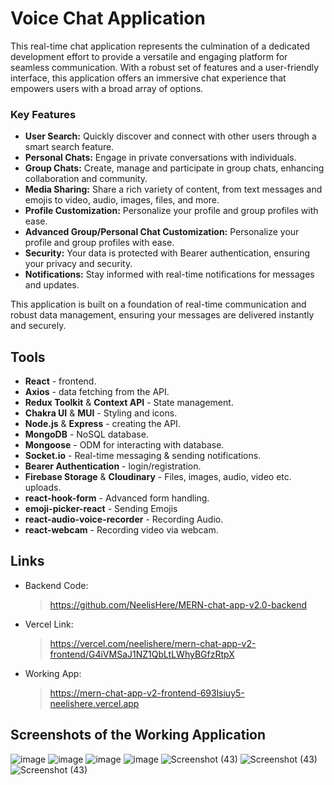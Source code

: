 # Voice Chat Application
This real-time chat application represents the culmination of a dedicated development effort to provide a versatile and engaging platform for seamless communication. With a robust set of features and a user-friendly interface, this application offers an immersive chat experience that empowers users with a broad array of options.

### Key Features  
-   **User Search:** Quickly discover and connect with other users through a smart search feature.
-   **Personal Chats:** Engage in private conversations with individuals.
-   **Group Chats:** Create, manage and participate in group chats, enhancing collaboration and community.
-   **Media Sharing:** Share a rich variety of content, from text messages and emojis to video, audio, images, files, and more.
-   **Profile Customization:** Personalize your profile and group profiles with ease.
- **Advanced Group/Personal Chat Customization:** Personalize your profile and group profiles with ease.
- **Security:** Your data is protected with Bearer authentication, ensuring your privacy and security.
- **Notifications:** Stay informed with real-time notifications for messages and updates.

This application is built on a foundation of real-time communication and robust data management, ensuring your messages are delivered instantly and securely.

## Tools
- **React** -  frontend.
- **Axios** - data fetching from the API.
- **Redux Toolkit** & **Context API** - State management.
- **Chakra UI** & **MUI** - Styling and icons.
- **Node.js** & **Express**  - creating the API.
- **MongoDB** - NoSQL database.
- **Mongoose** - ODM for interacting with database.
- **Socket.io** - Real-time messaging & sending notifications. 
- **Bearer Authentication** - login/registration.
- **Firebase Storage** & **Cloudinary** - Files, images, audio, video etc. uploads.
- **react-hook-form** - Advanced form handling.
- **emoji-picker-react** - Sending Emojis
- **react-audio-voice-recorder** - Recording Audio.
- **react-webcam** - Recording video via webcam.

## Links
- Backend Code:
	> https://github.com/NeelisHere/MERN-chat-app-v2.0-backend
- Vercel Link:
  > https://vercel.com/neelishere/mern-chat-app-v2-frontend/G4iVMSaJ1NZ1QbLtLWhyBGfzRtpX
- Working App:
  > https://mern-chat-app-v2-frontend-693lsiuy5-neelishere.vercel.app

## Screenshots of the Working Application

![image](https://github.com/NeelisHere/MERN-chat-app-v2.0-frontend/assets/87941703/74e3fca1-3341-47b8-95de-3f3286e1c318)
![image](https://github.com/NeelisHere/MERN-chat-app-v2.0-frontend/assets/87941703/6c0b6f05-8ede-4b1f-9a94-9e2bde7c2187)
![image](https://github.com/NeelisHere/MERN-chat-app-v2.0-frontend/assets/87941703/1f6b5f1a-8c50-4f5f-b737-bf6b54e81cec)
![image](https://github.com/NeelisHere/MERN-chat-app-v2.0-frontend/assets/87941703/c014d9d6-64a8-4952-939a-e22db7b83d9f)
![Screenshot (43)](https://github.com/NeelisHere/MERN-chat-app-v2.0-frontend/assets/87941703/17edebab-5383-4f1f-8c07-691514c841e0)
![Screenshot (43)](https://github.com/NeelisHere/MERN-chat-app-v2.0-frontend/assets/87941703/808f5645-205e-4fc7-abde-35e70dd2f9d4)
![Screenshot (43)](https://github.com/NeelisHere/MERN-chat-app-v2.0-frontend/assets/87941703/e00069dc-8c8e-47ea-95c4-a2effb991523)







